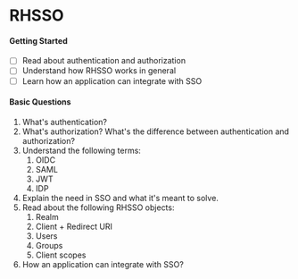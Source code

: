 # RHSSO
#### Getting Started
- [ ] Read about authentication and authorization
- [ ] Understand how RHSSO works in general
- [ ] Learn how an application can integrate with SSO

#### Basic Questions
1. What's authentication?
2. What's authorization? What's the difference between authentication and authorization?
3. Understand the following terms:
    1. OIDC
    2. SAML
    3. JWT
    4. IDP
4. Explain the need in SSO and what it's meant to solve.
5. Read about the following RHSSO objects:
    1. Realm
    2. Client + Redirect URI
    3. Users
    4. Groups
    5. Client scopes
6. How an application can integrate with SSO?
 
